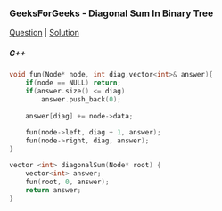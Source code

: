 ### GeeksForGeeks - Diagonal Sum In Binary Tree

[Question](https://practice.geeksforgeeks.org/problems/diagonal-sum-in-binary-tree/1/)
| [Solution](https://practice.geeksforgeeks.org/viewSol.php?subId=ad9695dbe6eacd24e8245c7bb5d5267d&pid=700619&user=amanguptarkg6)

##### C++
```c++
void fun(Node* node, int diag,vector<int>& answer){
    if(node == NULL) return;
    if(answer.size() <= diag)
        answer.push_back(0);
    
    answer[diag] += node->data;
    
    fun(node->left, diag + 1, answer);
    fun(node->right, diag, answer);
}

vector <int> diagonalSum(Node* root) {
    vector<int> answer;
    fun(root, 0, answer);
    return answer;
}
```